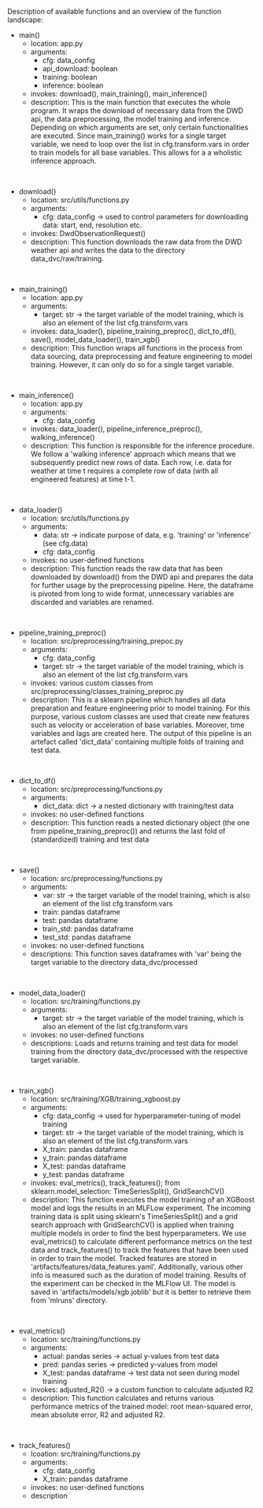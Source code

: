 Description of available functions and an overview of the function landscape:

- main()
  - location: app.py
  - arguments:
    - cfg: data_config
    - api_download: boolean 
    - training: boolean
    - inference: boolean
  - invokes: download(), main_training(), main_inference()
  - description: This is the main function that executes the whole program. It wraps the download of necessary data from the DWD api, the data preprocessing, the model training and inference. Depending on which arguments are set, only certain functionalities are executed. Since main_training() works for a single target variable, we need to loop over the list in cfg.transform.vars in order to train models for all base variables. This allows for a a wholistic inference approach.

<br/>

- download()
  - location: src/utils/functions.py
  - arguments:
    - cfg: data_config -> used to control parameters for downloading data: start, end, resolution etc.
  - invokes: DwdObservationRequest()
  - description: This function downloads the raw data from the DWD weather api and writes the data to the directory data_dvc/raw/training.

<br/>

- main_training()
  - location: app.py
  - arguments:
    - target: str -> the target variable of the model training, which is also an element of the list cfg.transform.vars
  - invokes: data_loader(), pipeline_training_preproc(), dict_to_df(), save(), model_data_loader(), train_xgb()
  - description: This function wraps all functions in the process from data sourcing, data preprocessing and feature engineering to model training. However, it can only do so for a single target variable.

<br/>

- main_inference()
  - location: app.py
  - arguments:
    - cfg: data_config
  - invokes: data_loader(), pipeline_inference_preproc(), walking_inference()
  - description: This function is responsible for the inference procedure. We follow a 'walking inference' approach which means that we subsequently predict new rows of data. Each row, i.e. data for weather at time t requires a complete row of data (with all engineered features) at time t-1.

<br/>

- data_loader()
  - location: src/utils/functions.py
  - arguments:
    - data: str -> indicate purpose of data, e.g. 'training' or 'inference' (see cfg.data)
    - cfg: data_config
  - invokes: no user-defined functions
  - description: This function reads the raw data that has been downloaded by download() from the DWD api and prepares the data for further usage by the preprocessing pipeline. Here, the dataframe is pivoted from long to wide format, unnecessary variables are discarded and variables are renamed.

<br/>

- pipeline_training_preproc()
  - location: src/preprocessing/training_prepoc.py
  - arguments:
    - cfg: data_config
    - target: str -> the target variable of the model training, which is also an element of the list cfg.transform.vars
  - invokes: various custom classes from src/preprocessing/classes_training_preproc.py
  - description: This is a sklearn pipeline which handles all data preparation and feature engineering prior to model training. For this purpose, various custom classes are used that create new features such as velocity or acceleration of base variables. Moreover, time variables and lags are created here. The output of this pipeline is an artefact called 'dict_data' containing multiple folds of training and test data.

<br/>

- dict_to_df()
  - location: src/preprocessing/functions.py
  - arguments:
    - dict_data: dict -> a nested dictionary with training/test data
  - invokes: no user-defined functions
  - description: This function reads a nested dictionary object (the one from pipeline_training_preproc()) and returns the last fold of (standardized) training and test data

<br/>

- save()
  - location: src/preprocessing/functions.py
  - arguments:
    - var: str -> the target variable of the model training, which is also an element of the list cfg.transform.vars
    - train: pandas dataframe
    - test: pandas dataframe
    - train_std: pandas dataframe
    - test_std: pandas dataframe
  - invokes: no user-defined functions
  - descriptions: This function saves dataframes with 'var' being the target variable to the directory data_dvc/processed

<br/>

- model_data_loader()
  - location: src/training/functions.py
  - arguments: 
    - target: str -> the target variable of the model training, which is also an element of the list cfg.transform.vars
  - invokes: no user-defined functions
  - descriptions: Loads and returns training and test data for model training from the directory data_dvc/processed with the respective target variable.

<br/>

- train_xgb()
  - location: src/training/XGB/training_xgboost.py
  - arguments:
    - cfg: data_config -> used for hyperparameter-tuning of model training
    - target: str -> the target variable of the model training, which is also an element of the list cfg.transform.vars
    - X_train: pandas dataframe
    - y_train: pandas dataframe
    - X_test: pandas dataframe
    - y_test: pandas dataframe
  - invokes: eval_metrics(), track_features(); from sklearn.model_selection: TimeSeriesSplit(), GridSearchCV()
  - description: This function executes the model training of an XGBoost model and logs the results in an MLFLow experiment. The incoming training data is split using sklearn's TimeSeriesSplit() and a grid search approach with GridSearchCV() is applied when training multiple models in order to find the best hyperparameters. We use eval_metrics() to calculate different performance metrics on the test data and track_features() to track the features that have been used in order to train the model. Tracked features are stored in 'artifacts/features/data_features.yaml'. Additionally, various other info is measured such as the duration of model training. Results of the experiment can be checked in the MLFlow UI. The model is saved in 'artifacts/models/xgb.joblib' but it is better to retrieve them from 'mlruns' directory.

<br/>

- eval_metrics()
  - location: src/training/functions.py
  - arguments:
    - actual: pandas series -> actual y-values from test data
    - pred: pandas series -> predicted y-values from model
    - X_test: pandas dataframe -> test data not seen during model training
  - invokes: adjusted_R2() -> a custom function to calculate adjusted R2
  - description: This function calculates and returns various performance metrics of the trained model: root mean-squared error, mean absolute error, R2 and adjusted R2.

<br/>

- track_features()
  - lcoation: src/training/functions.py
  - arguments:
    - cfg: data_config
    - X_train: pandas dataframe
  - invokes: no user-defined functions
  - description





